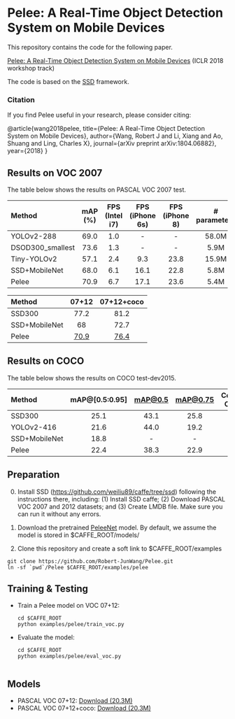 # Pelee: A Real-Time Object Detection System on Mobile Devices
This repository contains the code for the following paper. 

[Pelee: A Real-Time Object Detection System on Mobile Devices](https://arxiv.org/pdf/1804.06882.pdf) (ICLR 2018 workshop track)

The code is based on the [SSD](https://github.com/weiliu89/caffe/tree/ssd) framework. 

### Citation
If you find Pelee useful in your research, please consider citing:

@article{wang2018pelee,
  title={Pelee: A Real-Time Object Detection System on Mobile Devices},
  author={Wang, Robert J and Li, Xiang and Ao, Shuang and Ling, Charles X},
  journal={arXiv preprint arXiv:1804.06882},
  year={2018}
}
  
## Results on VOC 2007

The table below shows the results on PASCAL VOC 2007 test.

| Method | mAP (%) | FPS (Intel i7) |FPS (iPhone 6s) |FPS (iPhone 8) | # parameters 
|:-------|:-----:|:-------:|:-------:|:-------:|:-------:|
| YOLOv2-288 | 69.0 | 1.0 | - | - | 58.0M |
| DSOD300_smallest| 73.6 | 1.3 | - | - |5.9M |
| Tiny-YOLOv2 | 57.1 | 2.4 | 9.3 | 23.8 | 15.9M |
| SSD+MobileNet | 68.0 | 6.1 | 16.1 | 22.8 |5.8M |
| Pelee | 70.9 | 6.7 | 17.1 | 23.6 | 5.4M |

| Method | 07+12 | 07+12+coco 
|:-------|:-----:|:-------:|
| SSD300 | 77.2 | 81.2|
| SSD+MobileNet | 68 | 72.7|
| Pelee | [70.9](https://drive.google.com/open?id=1KJHKYQ2nChZXlxroZRpg-tRsksTXUhe9) | [76.4](https://drive.google.com/open?id=1ZKAP9d7Hzxi9Jc09ApL2BH1SgXXZPJk4)|

## Results on COCO
The table below shows the results on COCO test-dev2015.

| Method | mAP@[0.5:0.95] | mAP@0.5 |mAP@0.75|Computational Cost (MACs) | # parameters 
|:-------|:-----:|:-------:|:-------:|:-------:|:-------:|
| SSD300 | 25.1 | 43.1 | 25.8 | 34,360 M | 34.30 M |
| YOLOv2-416| 21.6 | 44.0 | 19.2 | 17,500 M|67.43 M |
| SSD+MobileNet | 18.8 | - | - | 1,200 M | 6.80 M |
| Pelee | 22.4 | 38.3 | 22.9 | 1,290 M |5.98 M |

## Preparation 

0. Install SSD (https://github.com/weiliu89/caffe/tree/ssd) following the instructions there, including: (1) Install SSD caffe; (2) Download PASCAL VOC 2007 and 2012 datasets; and (3) Create LMDB file. Make sure you can run it without any errors.

1. Download the pretrained [PeleeNet](https://drive.google.com/file/d/1OBzEnD5VEB_q_B8YkLx-i3PMHVO-wagk/view?usp=sharing) model. By default, we assume the model is stored in $CAFFE_ROOT/models/
2. Clone this repository and create a soft link to $CAFFE_ROOT/examples 
  ```shell
  git clone https://github.com/Robert-JunWang/Pelee.git
  ln -sf `pwd`/Pelee $CAFFE_ROOT/examples/pelee
  ```
## Training & Testing

- Train a Pelee model on VOC 07+12:

  ```shell
  cd $CAFFE_ROOT
  python examples/pelee/train_voc.py
  ```
- Evaluate the model:

  ```shell
  cd $CAFFE_ROOT
  python examples/pelee/eval_voc.py


## Models
- PASCAL VOC 07+12: [Download (20.3M)](https://drive.google.com/open?id=1KJHKYQ2nChZXlxroZRpg-tRsksTXUhe9)
- PASCAL VOC 07+12+coco: [Download (20.3M)](https://drive.google.com/open?id=1ZKAP9d7Hzxi9Jc09ApL2BH1SgXXZPJk4) 


